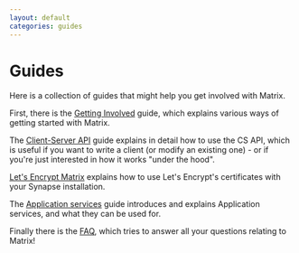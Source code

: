 ```yaml
---
layout: default
categories: guides
---
```

<div class="home">

  <h1>Guides</h1>

  <p>Here is a collection of guides that might help you get involved with Matrix.</p>
  <p>First, there is the <a href="./getting_involved.html" title="Getting Involved">Getting Involved</a> guide, which explains various ways of getting started with Matrix.</p>
  <p>The <a href="/docs/howtos/client-server.html" title="Client-Server API">Client-Server API</a> guide explains in detail how to use the CS API, which is useful if you want to write a client (or modify an existing one) - or if you're just interested in how it works "under the hood".</p>
  <p><a href="./lets-encrypt.html">Let's Encrypt Matrix</a> explains how to use Let's Encrypt's certificates with your Synapse installation.</p>
  <p>The <a href="./application_services.html" title="Application services">Application services</a> guide introduces and explains Application services, and what they can be used for.
  <p>Finally there is the <a href="./faq.html" title="FAQ">FAQ</a>, which tries to answer all your questions relating to Matrix!</p>

</div>
